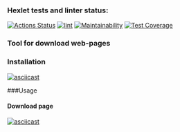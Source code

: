 ### Hexlet tests and linter status:
[![Actions Status](https://github.com/takeitawaytu/python-project-lvl3/workflows/hexlet-check/badge.svg)](https://github.com/takeitawaytu/python-project-lvl3/actions)
[![lint](https://github.com/takeitawaytu/python-project-lvl3/actions/workflows/Linter.yml/badge.svg?branch=main)](https://github.com/takeitawaytu/python-project-lvl3/actions/workflows/Linter.yml)
[![Maintainability](https://api.codeclimate.com/v1/badges/5596bb12c3aa5bd2a17e/maintainability)](https://codeclimate.com/github/takeitawaytu/python-project-lvl3/maintainability)
[![Test Coverage](https://api.codeclimate.com/v1/badges/5596bb12c3aa5bd2a17e/test_coverage)](https://codeclimate.com/github/takeitawaytu/python-project-lvl3/test_coverage)

### Tool for download web-pages

### Installation

[![asciicast](https://asciinema.org/a/4Vmw55VYqRxHzWzZmU7xcpdLG.svg)](https://asciinema.org/a/4Vmw55VYqRxHzWzZmU7xcpdLG)

###Usage

#### Download page

[![asciicast](https://asciinema.org/a/v3dHGY1wEOMcro0hRbDnJzyrJ.svg)](https://asciinema.org/a/v3dHGY1wEOMcro0hRbDnJzyrJ)
